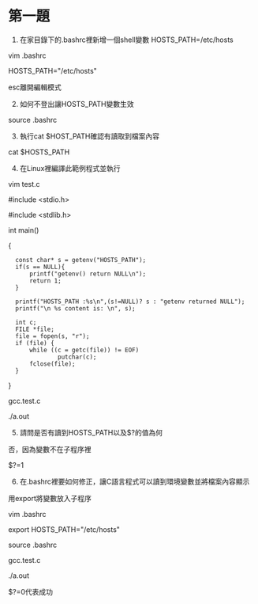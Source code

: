 # 第一題

1. 在家目錄下的.bashrc裡新增一個shell變數 HOSTS_PATH=/etc/hosts

  vim .bashrc
  
  HOSTS_PATH="/etc/hosts"
  
  esc離開編輯模式

2. 如何不登出讓HOSTS_PATH變數生效
  
  source .bashrc
  
3. 執行cat $HOST_PATH確認有讀取到檔案內容

  cat $HOSTS_PATH
  
4. 在Linux裡編譯此範例程式並執行
  
  vim test.c
  
  #include <stdio.h>
  
  #include <stdlib.h>
  
  int main()
  
  {
  
      const char* s = getenv("HOSTS_PATH");
      if(s == NULL){
          printf("getenv() return NULL\n");
          return 1;
      }
    
      printf("HOSTS_PATH :%s\n",(s!=NULL)? s : "getenv returned NULL");
      printf("\n %s content is: \n", s);

      int c;
      FILE *file;
      file = fopen(s, "r");
      if (file) {
          while ((c = getc(file)) != EOF)
                  putchar(c);
          fclose(file);
      }
  }
  
  
  gcc.test.c
  
  ./a.out
  
5. 請問是否有讀到HOSTS_PATH以及$?的值為何
  
  否，因為變數不在子程序裡
  
  $?=1
  
6. 在.bashrc裡要如何修正，讓C語言程式可以讀到環境變數並將檔案內容顯示
  
  用export將變數放入子程序
  
  vim .bashrc
  
  export HOSTS_PATH="/etc/hosts"
  
  source .bashrc
  
  gcc.test.c
  
  ./a.out
  
  $?=0代表成功
